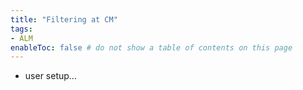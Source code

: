 ```yaml
---
title: "Filtering at CM"
tags:
- ALM
enableToc: false # do not show a table of contents on this page
---
```

- user setup...